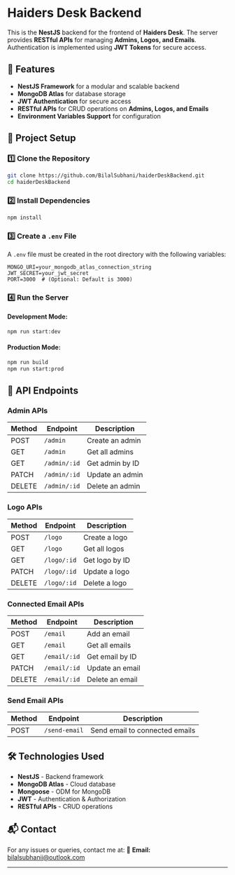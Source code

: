 # Haiders Desk Backend

This is the **NestJS** backend for the frontend of **Haiders Desk**. The server provides **RESTful APIs** for managing **Admins, Logos, and Emails**. Authentication is implemented using **JWT Tokens** for secure access.

## 🚀 Features

- **NestJS Framework** for a modular and scalable backend
- **MongoDB Atlas** for database storage
- **JWT Authentication** for secure access
- **RESTful APIs** for CRUD operations on **Admins, Logos, and Emails**
- **Environment Variables Support** for configuration

## 📂 Project Setup

### 1️⃣ Clone the Repository

```sh
git clone https://github.com/BilalSubhani/haiderDeskBackend.git
cd haiderDeskBackend
```

### 2️⃣ Install Dependencies

```sh
npm install
```

### 3️⃣ Create a `.env` File

A `.env` file must be created in the root directory with the following variables:

```env
MONGO_URI=your_mongodb_atlas_connection_string
JWT_SECRET=your_jwt_secret
PORT=3000  # (Optional: Default is 3000)
```

### 4️⃣ Run the Server

#### Development Mode:

```sh
npm run start:dev
```

#### Production Mode:

```sh
npm run build
npm run start:prod
```

## 📡 API Endpoints

### **Admin APIs**

| Method | Endpoint     | Description     |
| ------ | ------------ | --------------- |
| POST   | `/admin`     | Create an admin |
| GET    | `/admin`     | Get all admins  |
| GET    | `/admin/:id` | Get admin by ID |
| PATCH  | `/admin/:id` | Update an admin |
| DELETE | `/admin/:id` | Delete an admin |

### **Logo APIs**

| Method | Endpoint    | Description    |
| ------ | ----------- | -------------- |
| POST   | `/logo`     | Create a logo  |
| GET    | `/logo`     | Get all logos  |
| GET    | `/logo/:id` | Get logo by ID |
| PATCH  | `/logo/:id` | Update a logo  |
| DELETE | `/logo/:id` | Delete a logo  |

### **Connected Email APIs**

| Method | Endpoint     | Description     |
| ------ | ------------ | --------------- |
| POST   | `/email`     | Add an email    |
| GET    | `/email`     | Get all emails  |
| GET    | `/email/:id` | Get email by ID |
| PATCH  | `/email/:id` | Update an email |
| DELETE | `/email/:id` | Delete an email |

### **Send Email APIs**

| Method | Endpoint     | Description     |
| ------ | ------------ | --------------- |
| POST   | `/send-email`     | Send email to connected emails    |

## 🛠 Technologies Used

- **NestJS** - Backend framework
- **MongoDB Atlas** - Cloud database
- **Mongoose** - ODM for MongoDB
- **JWT** - Authentication & Authorization
- **RESTful APIs** - CRUD operations

## 📬 Contact

For any issues or queries, contact me at:
📧 **Email:** [bilalsubhanii@outlook.com](mailto:bilalsubhanii@outlook.com)

---
